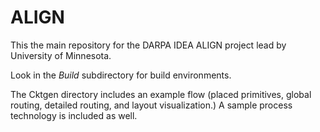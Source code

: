 # ALIGN
This the main repository for the DARPA IDEA ALIGN project lead by University of Minnesota.

Look in the *Build* subdirectory for build environments.

The Cktgen directory includes an example flow (placed primitives, global routing, detailed routing, and layout visualization.)
A sample process technology is included as well.
